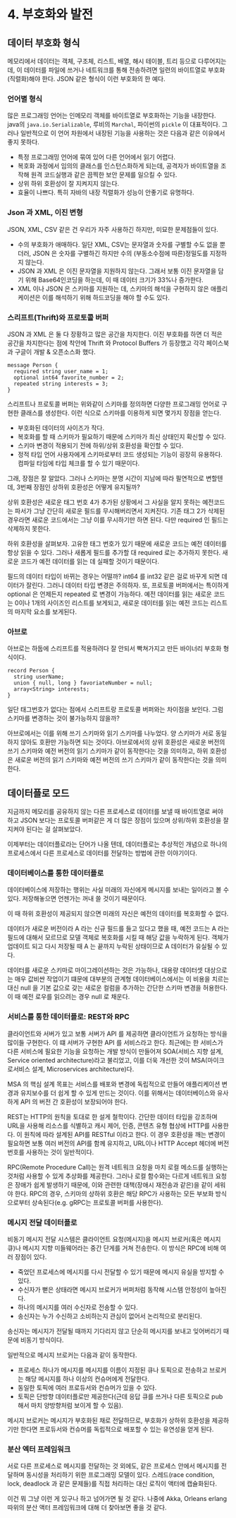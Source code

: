 # 4. 부호화와 발전

## 데이터 부호화 형식

메모리에서 데이터는 객체, 구조체, 리스트, 배열, 해시 테이블, 트리 등으로 다루어지는데, 이 데이터를 파일에 쓰거나 네트워크를 통해 전송하려면 일련의 바이트열로 부호화(직렬화)해야 한다. JSON 같은 형식이 이런 부호화의 한 예다.

### 언어별 형식

많은 프로그래밍 언어는 인메모리 객체를 바이트열로 부호화하는 기능을 내장한다. java의 `java.io.Serializable`, 루비의 `Marchal`, 파이썬의 `pickle` 이 대표적이다. 그러나 일반적으로 이 언어 차원에서 내장된 기능을 사용하는 것은 다음과 같은 이유에서 좋지 못하다.

* 특정 프로그래밍 언어에 묶여 있어 다른 언어에서 읽기 어렵다.
* 복호화 과정에서 임의의 클래스를 인스턴스화하게 되는데, 공격자가 바이트열을 조작해 원격 코드실행과 같은 끔찍한 보안 문제를 일으킬 수 있다.
* 상위 하위 호환성이 잘 지켜지지 않는다.
* 효율이 나쁘다. 특히 자바의 내장 직렬화가 성능이 안좋기로 유명하다.

### Json 과 XML, 이진 변형

JSON, XML, CSV 같은 건 우리가 자주 사용하긴 하지만, 미묘한 문제점들이 있다.

* 수의 부호화가 애매하다. 일단 XML, CSV는 문자열과 숫자를 구별할 수도 없을 뿐더러, JSON 은 숫자를 구별하긴 하지만 수의 (부동소수점에 따른)정밀도를 지정하지 않는다.
* JSON 과 XML 은 이진 문자열을 지원하지 않는다. 그래서 보통 이진 문자열을 담기 위해 Base64인코딩을 하는데, 이 때 데이터 크기가 33%나 증가한다.
* XML 이나 JSON 은 스키마를 지원하는 데, 스키마의 해석을 구현하지 않은 애플리케이션은 이를 해석하기 위해 하드코딩을 해야 할 수도 있다.

### 스리프트(Thrift)와 프로토콜 버퍼

JSON 과 XML 은 둘 다 장황하고 많은 공간을 차지한다. 이진 부호화를 하면 더 적은 공간을 차지한다는 점에 착안에 Thrift 와 Protocol Buffers 가 등장했고 각각 페이스북과 구글이 개발 & 오픈소스화 했다.

```
message Person {
  required string user_name = 1;
  optional int64 favorite_number = 2;
  repeated string interests = 3;
}
```

스리프트나 프로토콜 버퍼는 위와같이 스키마를 정의하면 다양한 프로그래밍 언어로 구현한 클래스를 생성한다. 이런 식으로 스키마를 이용하게 되면 몇가지 장점을 얻는다.

* 부호화된 데이터의 사이즈가 작다.
* 복호화를 할 때 스키마가 필요하기 때문에 스키마가 최신 상태인지 확신할 수 있다.
* 스키마 변경이 적용되기 전에 하위/상위 호환성을 확인할 수 있다.
* 정적 타입 언어 사용자에게 스키마로부터 코드 생성되는 기능이 굉장히 유용하다. 컴파일 타임에 타입 체크를 할 수 있기 때문이다.

그래, 장점은 잘 알았다. 그러나 스키마는 분명 시간이 지남에 따라 필연적으로 변할텐데, 3번째 장점인 상하위 호환성은 어떻게 유지될까?

상위 호환성은 새로운 태그 번호 4가 추가된 상황에서 그 사실을 알지 못하는 예전코드는 파서가 그냥 간단히 새로운 필드를 무시해버리면서 지켜진다. 기존 태그 2가 삭제된 경우라면 새로운 코드에서는 그냥 이를 무시하기만 하면 된다. 다만 required 인 필드는 삭제하지 못한다.

하위 호환성을 살펴보자. 고유한 태그 번호가 있기 때문에 새로운 코드는 예전 데이터를 항상 읽을 수 있다. 그러나 새롭게 필드를 추가할 대 required 로는 추가하지 못한다. 새로운 코드가 예전 데이터를 읽는 데 실패할 것이기 때문이다.

필드의 데이터 타입이 바뀌는 경우는 어떨까? int64 를 int32 같은 걸로 바꾸게 되면 데이터가 잘린다. 그러니 데이터 타입 변경은 주의하자. 또, 프로토콜 버퍼에서는 특이하게 optional 은 언제든지 repeated 로 변경이 가능하다. 예전 데이터를 읽는 새로운 코드는 0이나 1개의 사이즈인 리스트를 보게되고, 새로운 데이터를 읽는 예전 코드는 리스트의 마지막 요소를 보게된다.

### 아브로

아브로는 하둡에 스리프트를 적용하려다 잘 안되서 빡쳐가지고 만든 바이너리 부호화 형식이다.

```
record Person {
  string userName;
  union { null, long } favoriateNumber = null;
  array<String> interests;
}
```

일단 태그번호가 없다는 점에서 스리프트랑 프로토콜 버퍼와는 차이점을 보인다. 그럼 스키마를 변경하는 것이 불가능하지 않을까?

아브로에서는 이를 위해 쓰기 스키마와 읽기 스키마를 나누었다. 양 스키마가 서로 동일하지 않아도 호환만 가능하면 되는 것이다. 아브로에서의 상위 호환성은 새로운 버전의 쓰기 스키마와 예전 버전의 읽기 스키마가 같이 동작한다는 것을 의미하고, 하위 호환성은 새로운 버전의 읽기 스키마와 예전 버전의 쓰기 스키마가 같이 동작한다는 것을 의미한다.

## 데이터플로 모드

지금까지 메모리를 공유하지 않는 다른 프로세스로 데이터를 보낼 때 바이트열로 써야 하고 JSON 보다는 프로토콜 버퍼같은 게 더 많은 장점이 있으며 상위/하위 호환성을 잘 지켜야 된다는 걸 살펴보았다.

이제부터는 데이터플로라는 단어가 나올 텐데, 데이터플로는 추상적인 개념으로 하나의 프로세스에서 다른 프로세스로 데이터를 전달하는 방법에 관한 이야기이다.

### 데이터베이스를 통한 데이터플로

데이터베이스에 저장하는 행위는 사실 미래의 자신에게 메시지를 보내는 일이라고 볼 수 있다. 저장해놓으면 언젠가는 꺼내 쓸 것이기 때문이다.

이 때 하위 호환성이 제공되지 않으면 미래의 자신은 예전의 데이터를 복호화할 수 없다.

데이터가 새로운 버전이라 A 라는 신규 필드를 들고 있다고 했을 때, 예전 코드는 A 라는 필드에 대해서 모르므로 모델 객체로 복호화를 시킬 때 해당 값을 누락하게 된다. 객체가 업데이트 되고 다시 저장될 때 A 는 끝까지 누락된 상태이므로 A 데이터가 유실될 수 있다.

데이터를 새로운 스키마로 마이그레이션하는 것은 가능하나, 대용량 데이터셋 대상으로는 매우 값비싼 작업이기 떄문에 대부분의 관계형 데이터베이스에서는 이 비용을 치르는 대신 null 을 기본 값으로 갖는 새로운 컬럼을 추가하는 간단한 스키마 변경을 허용한다. 이 때 예전 로우를 읽으려는 경우 null 로 채운다.

### 서비스를 통한 데이터플로: REST와 RPC

클라이언트와 서버가 있고 보통 서버가 API 를 제공하면 클라이언트가 요청하는 방식을 많이들 구현한다. 이 떄 서버가 구현한 API 를 서비스라고 한다. 최근에는 한 서비스가 다른 서비스에 필요한 기능을 요청하는 개발 방식이 만들어져 SOA(서비스 지향 설계, Service oriented architecture)라고 불리었고, 이를 더욱 개선한 것이 MSA(마이크로서비스 설계, Microservices architecture)다.

MSA 의 핵심 설계 목표는 서비스를 배포와 변경에 독립적으로 만들어 애플리케이션 변경과 유지보수를 더 쉽게 할 수 있게 만드는 것이다. 이를 위해서는 데이터베이스와 유사하게 API 의 버전 간 호환성이 보장되어야 한다.

REST는 HTTP의 원칙을 토대로 한 설게 철학이다. 간단한 데이터 타입을 강조하며 URL을 사용해 리소스를 식별하고 캐시 제어, 인증, 콘텐츠 유형 협상에 HTTP를 사용한다. 이 원칙에 따라 설계된 API를 RESTful 이라고 한다. 이 경우 호환성을 깨는 변경이 필요하면 보통 여러 버전의 API를 함께 유지하고, URL이나 HTTP Accept 헤더에 버전 번호를 사용하는 것이 일반적이다.

RPC(Remote Procedure Call)는 원격 네트워크 요청을 마치 로컬 메소드를 실행하는 것처럼 사용할 수 있게 추상화를 제공한다. 그러나 로컬 함수와는 다르게 네트워크 요청은 장애가 쉽게 발생하기 때문에, 이와 관련한 대책(장애시 재전송과 같은)을 같이 세워야 한다. RPC의 경우, 스키마의 상하위 호환은 해당 RPC가 사용하는 모든 부보화 방식으로부터 상속된다(e.g. gRPC는 프로토콜 버퍼를 사용한다).

### 메시지 전달 데이터플로

비동기 메시지 전달 시스템은 클라이언트 요청(메시지)을 메시지 브로커(혹은 메시지 큐)나 메시지 지향 미들웨어라는 중간 단게를 거쳐 전송한다. 이 방식은 RPC에 비해 여러 장점이 있다.

* 죽었던 프로세스에 메시지를 다시 전달할 수 있기 때문에 메시지 유실을 방지할 수 있다.
* 수신자가 뻗은 상태라면 메시지 브로커가 버퍼처럼 동작해 시스템 안정성이 높아진다.
* 하나의 메시지를 여러 수신자로 전송할 수 있다.
* 송신자는 누가 수신하고 소비하는지 관심이 없어서 논리적으로 분리된다.

송신자는 메시지가 전달될 때까지 기다리지 않고 단순히 메시지를 보내고 잊어버리기 때문에 비동기 방식이다.

일반적으로 메시지 브로커는 다음과 같이 동작한다.

* 프로세스 하나가 메시지를 메시지를 이름이 지정된 큐나 토픽으로 전송하고 브로커는 해당 메시지를 하나 이상의 컨슈머에게 전달한다.
* 동일한 토픽에 여러 프로듀서와 컨슈머가 있을 수 있다.
* 토픽은 단방향 데이터플로만 제공한다(근데 응답 큐를 쓰거나 다른 토픽으로 pub 해서 마치 양방향처럼 보이게 할 수 있음).

메시지 브로커는 메시지가 부호화된 채로 전달하므로, 부호화가 상하위 호환성을 제공하기만 한다면 프로듀서와 컨슈머를 독립적으로 배포할 수 있는 유연성을 얻게 된다.

### **분산 엑터 프레임워크**

서로 다른 프로세스로 메시지를 전달하는 것 외에도, 같은 프로세스 안에서 메시지를 전달하며 동시성을 처리하기 위한 프로그래밍 모델이 있다. 스레드(race condition, lock, deadlock 과 같은 문제들)를 직접 처리하는 대신 로직이 액터에 캡슐화된다.

이건 뭐 그냥 이런 게 있구나 하고 넘어가면 될 것 같다. 나중에 Akka, Orleans erlang 따위의 분산 액터 프레임워크에 대해 더 찾아보면 좋을 것 같다.
